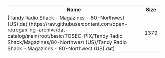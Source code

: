 <table>
<tr><th>Name</th><th>Size</th></tr>
<tr><td>[Tandy Radio Shack - Magazines - 80-Northwest (US).dat](https://raw.githubusercontent.com/open-retrogaming-archive/dat-catalog/main/root/basic/TOSEC-PIX/Tandy Radio Shack/Magazines/80-Northwest (US)/Tandy Radio Shack - Magazines - 80-Northwest (US).dat)</td><td>1379</td></tr>
</table>
